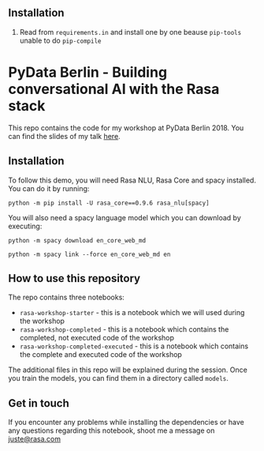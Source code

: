 ## Installation
1. Read from `requirements.in` and install one by one beause `pip-tools` 
   unable to do `pip-compile`


# PyData Berlin - Building conversational AI with the Rasa stack

This repo contains the code for my workshop at PyData Berlin 2018. You can find the slides of my talk [here](https://www.slideshare.net/JustinaPetraityt/deprecating-the-state-machine-building-conversational-ai-with-the-rasa-stack).

## Installation

To follow this demo, you will need Rasa NLU, Rasa Core and spacy installed. You can do it by running:

`python -m pip install -U rasa_core==0.9.6 rasa_nlu[spacy]`

You will also need a spacy language model which you can download by executing:

`python -m spacy download en_core_web_md`

`python -m spacy link --force en_core_web_md en`

## How to use this repository

The repo contains three notebooks:
- `rasa-workshop-starter` - this is a notebook which we will used during the workshop
- `rasa-workshop-completed` - this is a notebook which contains the completed, not executed code of the workshop
- `rasa-workshop-completed-executed` - this is a notebook which contains the complete and executed code of the workshop

The additional files in this repo will be explained during the session. Once you train the models, you can find them in a directory called `models`.

## Get in touch

If you encounter any problems while installing the dependencies or have any questions regarding this notebook, shoot me a message on juste@rasa.com
